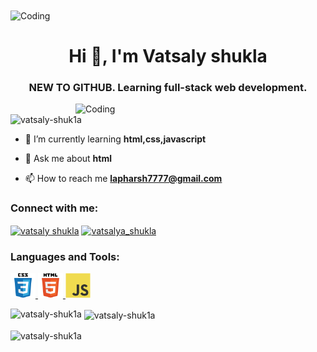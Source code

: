 <img align="center" alt="Coding" src="https://static01.nyt.com/images/2021/02/28/business/02Techfix-illo/01Techfix-illo-articleLarge.gif?quality=75&auto=webp&disable=upscale">
<h1 align="center">Hi 👋, I'm Vatsaly shukla</h1>
<h3 align="center">NEW TO GITHUB. Learning full-stack web development.</h3>
<img align="right" alt="Coding" width="400" src="https://static.wixstatic.com/media/fcf9f1_183add7b26954250a69bc0ac13f8ca50~mv2.gif/v1/fill/w_1600%2Ch_900%2Cal_c%2Cq_90/file.jpg">


<p align="left"> <img src="https://komarev.com/ghpvc/?username=vatsaly-shuk1a&label=Profile%20views&color=0e75b6&style=flat" alt="vatsaly-shuk1a" /> </p>

- 🌱 I’m currently learning **html,css,javascript**

- 💬 Ask me about **html**

- 📫 How to reach me **lapharsh7777@gmail.com**

<h3 align="left">Connect with me:</h3>
<p align="left">
<a href="https://in.linkedin.com/in/vatsaly-shukla-a07423257" target="blank"><img align="center" src="https://raw.githubusercontent.com/rahuldkjain/github-profile-readme-generator/master/src/images/icons/Social/linked-in-alt.svg" alt="vatsaly shukla" height="30" width="40" /></a>
<a href="https://instagram.com/vatsalya_shukla_" target="blank"><img align="center" src="https://raw.githubusercontent.com/rahuldkjain/github-profile-readme-generator/master/src/images/icons/Social/instagram.svg" alt="vatsalya_shukla" height="30" width="40" /></a>
</p>

<h3 align="left">Languages and Tools:</h3>
<p align="left"> <a href="https://www.w3schools.com/css/" target="_blank" rel="noreferrer"> <img src="https://raw.githubusercontent.com/devicons/devicon/master/icons/css3/css3-original-wordmark.svg" alt="css3" width="40" height="40"/> </a> <a href="https://www.w3.org/html/" target="_blank" rel="noreferrer"> <img src="https://raw.githubusercontent.com/devicons/devicon/master/icons/html5/html5-original-wordmark.svg" alt="html5" width="40" height="40"/> </a> <a href="https://developer.mozilla.org/en-US/docs/Web/JavaScript" target="_blank" rel="noreferrer"> <img src="https://raw.githubusercontent.com/devicons/devicon/master/icons/javascript/javascript-original.svg" alt="javascript" width="40" height="40"/> </a> </p>

<p><img align="left" src="https://github-readme-stats.vercel.app/api/top-langs?username=vatsaly-shuk1a&show_icons=true&locale=en&layout=compact" alt="vatsaly-shuk1a" /></p>

<p>&nbsp;<img align="center" src="https://github-readme-stats.vercel.app/api?username=vatsaly-shuk1a&show_icons=true&locale=en" alt="vatsaly-shuk1a" /></p>

<p><img align="center" src="https://github-readme-streak-stats.herokuapp.com/?user=vatsaly-shuk1a&" alt="vatsaly-shuk1a" /></p>
